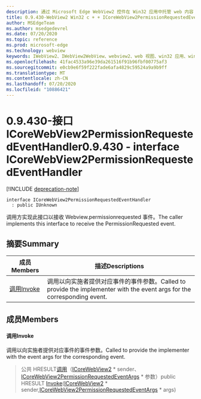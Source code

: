 ```yaml
---
description: 通过 Microsoft Edge WebView2 控件在 Win32 应用中托管 web 内容
title: 0.9.430-WebView2 Win32 c + + ICoreWebView2PermissionRequestedEventHandler
author: MSEdgeTeam
ms.author: msedgedevrel
ms.date: 07/20/2020
ms.topic: reference
ms.prod: microsoft-edge
ms.technology: webview
keywords: IWebView2、IWebView2WebView、webview2、web 视图、win32 应用、win32、edge、ICoreWebView2、ICoreWebView2Host、浏览器控件、边缘 html
ms.openlocfilehash: 41fac4533a96e39da261516f91b96fbf00775af3
ms.sourcegitcommit: e0cb9e6f59f222fade6afa4829c59524a9a9b9ff
ms.translationtype: MT
ms.contentlocale: zh-CN
ms.lasthandoff: 07/20/2020
ms.locfileid: "10886421"
---
```

# <span data-ttu-id="13bf0-104">0.9.430-接口 ICoreWebView2PermissionRequestedEventHandler</span><span class="sxs-lookup"><span data-stu-id="13bf0-104">0.9.430 - interface ICoreWebView2PermissionRequestedEventHandler</span></span> 

[!INCLUDE [deprecation-note](../../includes/deprecation-note.md)]

```
interface ICoreWebView2PermissionRequestedEventHandler
  : public IUnknown
```

<span data-ttu-id="13bf0-105">调用方实现此接口以接收 Webview.permissionrequested 事件。</span><span class="sxs-lookup"><span data-stu-id="13bf0-105">The caller implements this interface to receive the PermissionRequested event.</span></span>

## <span data-ttu-id="13bf0-106">摘要</span><span class="sxs-lookup"><span data-stu-id="13bf0-106">Summary</span></span>

 <span data-ttu-id="13bf0-107">成员</span><span class="sxs-lookup"><span data-stu-id="13bf0-107">Members</span></span>                        | <span data-ttu-id="13bf0-108">描述</span><span class="sxs-lookup"><span data-stu-id="13bf0-108">Descriptions</span></span>
--------------------------------|---------------------------------------------
[<span data-ttu-id="13bf0-109">调用</span><span class="sxs-lookup"><span data-stu-id="13bf0-109">Invoke</span></span>](#invoke) | <span data-ttu-id="13bf0-110">调用以向实施者提供对应事件的事件参数。</span><span class="sxs-lookup"><span data-stu-id="13bf0-110">Called to provide the implementer with the event args for the corresponding event.</span></span>

## <span data-ttu-id="13bf0-111">成员</span><span class="sxs-lookup"><span data-stu-id="13bf0-111">Members</span></span>

#### <span data-ttu-id="13bf0-112">调用</span><span class="sxs-lookup"><span data-stu-id="13bf0-112">Invoke</span></span> 

<span data-ttu-id="13bf0-113">调用以向实施者提供对应事件的事件参数。</span><span class="sxs-lookup"><span data-stu-id="13bf0-113">Called to provide the implementer with the event args for the corresponding event.</span></span>

> <span data-ttu-id="13bf0-114">公共 HRESULT[调用](#invoke)（[ICoreWebView2](ICoreWebView2.md) \* sender、[ICoreWebView2PermissionRequestedEventArgs](ICoreWebView2PermissionRequestedEventArgs.md) \* 参数）</span><span class="sxs-lookup"><span data-stu-id="13bf0-114">public HRESULT [Invoke](#invoke)([ICoreWebView2](ICoreWebView2.md) \* sender,[ICoreWebView2PermissionRequestedEventArgs](ICoreWebView2PermissionRequestedEventArgs.md) \* args)</span></span>

